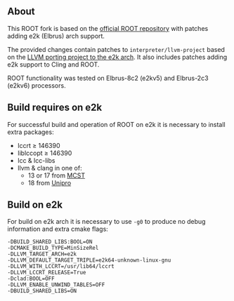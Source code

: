 ## About
This ROOT fork is based on the [official ROOT repository](https://github.com/root-project/root) with patches adding e2k (Elbrus) arch support.

The provided changes contain patches to ```interpreter/llvm-project``` based on the [LLVM porting project to the e2k arch](https://gitflic.ru/project/e2khome/llvm-project-e-2-k).
It also includes patches adding e2k support to Cling and ROOT.

ROOT functionality was tested on Elbrus-8c2 (e2kv5) and Elbrus-2c3 (e2kv6) processors.

## Build requires on e2k
For successful build and operation of ROOT on e2k it is necessary to install extra packages:
- lccrt ≥ 146390
- liblccopt ≥ 146390
- lcc & lcc-libs
- llvm & clang in one of:
  - 13 or 17 from [MCST](https://gitflic.ru/project/e2khome/llvm-project-e-2-k)
  - 18 from [Unipro](https://git.openelbrus.ru/unipro/llvm-e2k)

## Build on e2k

For build on e2k arch it is necessary to use ```-g0``` to produce no debug information and extra cmake flags:
```
-DBUILD_SHARED_LIBS:BOOL=ON
-DCMAKE_BUILD_TYPE=MinSizeRel
-DLLVM_TARGET_ARCH=e2k
-DLLVM_DEFAULT_TARGET_TRIPLE=e2k64-unknown-linux-gnu
-DLLVM_WITH_LCCRT=/usr/lib64/lccrt
-DLLVM_LCCRT_RELEASE=True
-Dclad:BOOL=OFF
-DLLVM_ENABLE_UNWIND_TABLES=OFF
-DBUILD_SHARED_LIBS=ON
```
